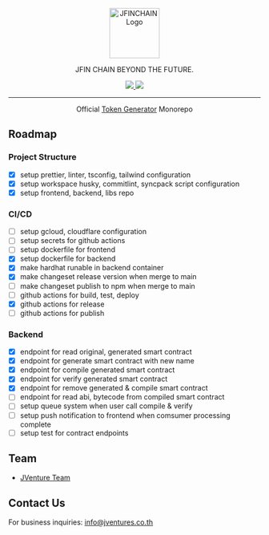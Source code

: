 <p align="center">
  <a href="https://jfinchain.com/" target="blank"><img src="https://static.wixstatic.com/media/ff114f_a8511d92b57c4e6ea27422ede46f5f57~mv2.png/v1/fill/w_69,h_69,al_c,q_85,usm_0.66_1.00_0.01,enc_auto/JFIN%20Logo-06.png" height="100" alt="JFINCHAIN Logo" /></a>
</p>
<p align="center">JFIN CHAIN BEYOND THE FUTURE.</p>

<p align="center">
    <a href="https://www.facebook.com/JFINofficial" target="_blank">
        <img src="https://img.shields.io/badge/Facebook-1877F2?style=social&logo=facebook">
    </a>
    <a href="https://twitter.com/jfinofficial" target="_blank">
        <img src="https://img.shields.io/github/followers/jventures-jdn?style=social">
    </a>
</p>
<hr/>

<p align="center">
    Official <a href="https://github.com/jventures-jdn/project-staking-ui">Token Generator</a> Monorepo
</p>

## Roadmap

### Project Structure

- [x] setup prettier, linter, tsconfig, tailwind configuration
- [x] setup workspace husky, commitlint, syncpack script configuration
- [x] setup frontend, backend, libs repo

### CI/CD

- [ ] setup gcloud, cloudflare configuration
- [ ] setup secrets for github actions
- [ ] setup dockerfile for frontend
- [x] setup dockerfile for backend
- [x] make hardhat runable in backend container
- [x] make changeset release version when merge to main
- [ ] make changeset publish to npm when merge to main
- [ ] github actions for build, test, deploy
- [x] github actions for release
- [ ] github actions for publish

### Backend

- [x] endpoint for read original, generated smart contract
- [x] endpoint for generate smart contract with new name
- [x] endpoint for compile generated smart contract
- [x] endpoint for verify generated smart contract
- [x] endpoint for remove generated & compile smart contract
- [ ] endpoint for read abi, bytecode from compiled smart contract
- [ ] setup queue system when user call compile & verify
- [ ] setup push notification to frontend when comsumer processing complete
- [ ] setup test for contract endpoints

## Team

- [JVenture Team](https://github.com/orgs/jventures-jdn)

## Contact Us

For business inquiries: info@jventures.co.th
